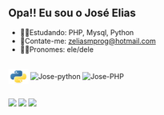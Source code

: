 ## Opa!! Eu sou o José Elias

- 👨‍💻Estudando: PHP, Mysql, Python
- 👜Contate-me: zeliasmprog@hotmail.com
- 🧍‍♂️Pronomes: ele/dele

<div style="display: inline_block"><br>
  <img align="center" alt="Jose-pthon" height="30" width="40" src="https://raw.githubusercontent.com/devicons/devicon/master/icons/python/python-original.svg">
  <img align="center" alt="Jose-python" height="30" width="40" src="https://cdn.jsdelivr.net/gh/devicons/devicon/icons/mysql/mysql-original.svg" />
  <img align="center" alt="Jose-PHP" height="30" width"40" src="https://cdn.jsdelivr.net/gh/devicons/devicon/icons/php/php-plain.svg" />

</div>

##

<div> 
  
  <a href="https://instagram.com/zeliasm_" target="_blank"><img src="https://img.shields.io/badge/-Instagram-%23E4405F?style=for-the-badge&logo=instagram&logoColor=white" target="_blank"></a>
  <a href = "mailto:zeliasmprog@hotmail.com"><img src="https://img.shields.io/badge/-Gmail-%23333?style=for-the-badge&logo=gmail&logoColor=white" target="_blank"></a>
  <a href="https://www.linkedin.com/in/jos%C3%A9-elias-93a999250/" target="_blank"><img src="https://img.shields.io/badge/-LinkedIn-%230077B5?style=for-the-badge&logo=linkedin&logoColor=white" target="_blank"></a> 
  
</div>
